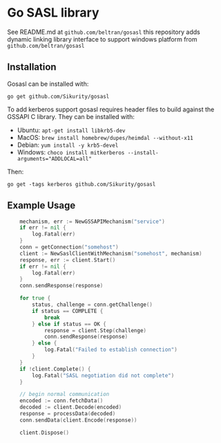 # Go SASL library

See README.md at `github.com/beltran/gosasl`
this repository adds dynamic linking library interface to support windows platform from `github.com/beltran/gosasl`

## Installation
Gosasl can be installed with:
```
go get github.com/Sikurity/gosasl
```

To add kerberos support gosasl requires header files to build against the GSSAPI C library. They can be installed with:
- Ubuntu: `apt-get install libkrb5-dev`
- MacOS: `brew install homebrew/dupes/heimdal --without-x11`
- Debian: `yum install -y krb5-devel`
- Windows: `choco install mitkerberos --install-arguments="ADDLOCAL=all"`

Then:
```
go get -tags kerberos github.com/Sikurity/gosasl
```

## Example Usage

```go
    mechanism, err := NewGSSAPIMechanism("service")
	if err != nil {
		log.Fatal(err)
    }    
    conn = getConnection("somehost")
    client := NewSaslClientWithMechanism("somehost", mechanism)
    response, err := client.Start()
    if err != nil {
		log.Fatal(err)
    }
    conn.sendResponse(response)

    for true {
        status, challenge = conn.getChallenge()
        if status == COMPLETE {
            break
        } else if status == OK {
            response = client.Step(challenge)
            conn.sendResponse(response)
        } else {
            log.Fatal("Failed to establish connection")
        }
    }
    if !client.Complete() {
        log.Fatal("SASL negotiation did not complete")
    }

    // begin normal communication
    encoded := conn.fetchData()
    decoded := client.Decode(encoded)
    response = processData(decoded)
    conn.sendData(client.Encode(response))

    client.Dispose()
```
